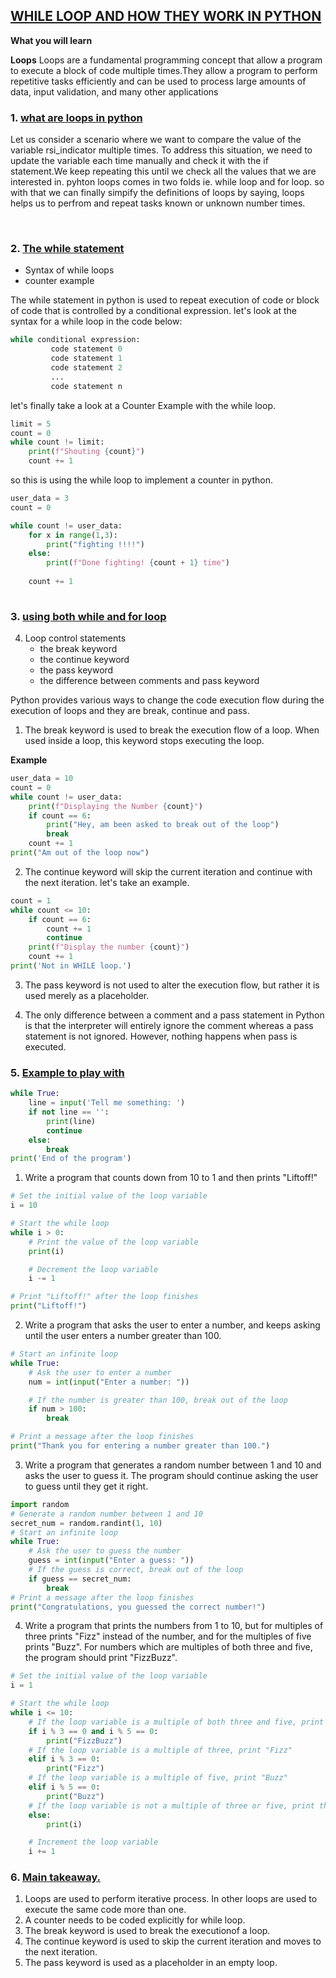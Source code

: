 ## <u>WHILE LOOP AND HOW THEY WORK IN PYTHON</u>

**What you will learn**

**Loops**
Loops are a fundamental programming concept that allow a program to execute a block of code multiple times.They allow a program to perform repetitive tasks efficiently and can be used to process large amounts of data, input validation, and many other applications

### 1. <u>what are loops in python </u>
Let us consider a scenario where we want to compare the value of the variable rsi_indicator multiple times. To address this situation, we need to update the variable each time manually and check it with the if statement.We keep repeating this until we check all the values that we are interested in. pyhton loops comes in two folds ie. while loop and for loop.
so with that we can finally simpify the definitions of loops by saying, loops helps us to perfrom and repeat tasks known or unknown number times.

<br>

### 2. <u>The while statement</u>
- Syntax of while loops
- counter example 

The while statement in python is used to repeat execution of code or block of code that is controlled by a conditional expression. let's look at the  syntax for a while loop in the code below:

```python
while conditional expression:
         code statement 0
         code statement 1
         code statement 2
         ...
         code statement n

```
let's finally take a look at a Counter Example with the while loop.

```python
limit = 5
count = 0
while count != limit:
    print(f"Shouting {count}")
    count += 1

```
so this is using the while loop to implement a counter in python. 

```python
user_data = 3
count = 0

while count != user_data:
    for x in range(1,3):
        print("fighting !!!!")
    else:
        print(f"Done fighting! {count + 1} time")
        
    count += 1
    
```


### 3. <u>using both while and for loop</u>
4. Loop control statements
    - the break keyword
    - the continue keyword
    - the pass keyword
    - the difference between comments and pass keyword

Python provides various ways to change the code execution flow during the execution of loops and they are break, continue and  pass.

1. The break keyword is used to break the execution flow of a loop. When used inside a loop, this keyword stops executing the loop.

**Example**
```python
user_data = 10
count = 0
while count != user_data:
    print(f"Displaying the Number {count}")
    if count == 6:
        print("Hey, am been asked to break out of the loop")
        break
    count += 1
print("Am out of the loop now")

```

2. The continue keyword  will skip the current iteration and continue with the next iteration. let's take an example.
```python
count = 1
while count <= 10:
    if count == 6:
        count += 1
        continue
    print(f"Display the number {count}")
    count += 1
print('Not in WHILE loop.')
```

3. The pass keyword is not used to alter the execution flow, but rather it is used merely as a placeholder.  



4. The only difference between a comment and a pass statement in Python is that the interpreter will entirely ignore the comment whereas a pass statement is not ignored. However, nothing happens when pass is executed.

### 5. <u>Example to play with</u>

```python
while True:
    line = input('Tell me something: ')
    if not line == '':   
        print(line)
        continue    
    else:  
        break 
print('End of the program')
```

1. Write a program that counts down from 10 to 1 and then prints "Liftoff!"
```python 
# Set the initial value of the loop variable
i = 10

# Start the while loop
while i > 0:
    # Print the value of the loop variable
    print(i)

    # Decrement the loop variable
    i -= 1

# Print "Liftoff!" after the loop finishes
print("Liftoff!")

``` 

2. Write a program that asks the user to enter a number, and keeps asking until the user enters a number greater than 100.
```python
# Start an infinite loop
while True:
    # Ask the user to enter a number
    num = int(input("Enter a number: "))

    # If the number is greater than 100, break out of the loop
    if num > 100:
        break

# Print a message after the loop finishes
print("Thank you for entering a number greater than 100.")
```

3. Write a program that generates a random number between 1 and 10 and asks the user to guess it. The program should continue asking the user to guess until they get it right.

```python
import random
# Generate a random number between 1 and 10
secret_num = random.randint(1, 10)
# Start an infinite loop
while True:
    # Ask the user to guess the number
    guess = int(input("Enter a guess: "))
    # If the guess is correct, break out of the loop
    if guess == secret_num:
        break
# Print a message after the loop finishes
print("Congratulations, you guessed the correct number!")

```

4. Write a program that prints the numbers from 1 to 10, but for multiples of three prints "Fizz" instead of the number, and for the multiples of five prints "Buzz". For numbers which are multiples of both three and five, the program should print "FizzBuzz".


```python
# Set the initial value of the loop variable
i = 1

# Start the while loop
while i <= 10:
    # If the loop variable is a multiple of both three and five, print "FizzBuzz"
    if i % 3 == 0 and i % 5 == 0:
        print("FizzBuzz")
    # If the loop variable is a multiple of three, print "Fizz"
    elif i % 3 == 0:
        print("Fizz")
    # If the loop variable is a multiple of five, print "Buzz"
    elif i % 5 == 0:
        print("Buzz")
    # If the loop variable is not a multiple of three or five, print the number
    else:
        print(i)

    # Increment the loop variable
    i += 1


```

### 6. <u>Main takeaway.</u>

1. Loops are used to perform iterative process. In other loops are used to execute the same code more than one.
2. A counter needs to be coded  explicitly for while loop.
3. The break keyword is used to break the executionof a loop.
4. The continue keyword is used to skip the current iteration and moves to the next iteration.
5. The pass keyword is used as a placeholder in an empty loop. 